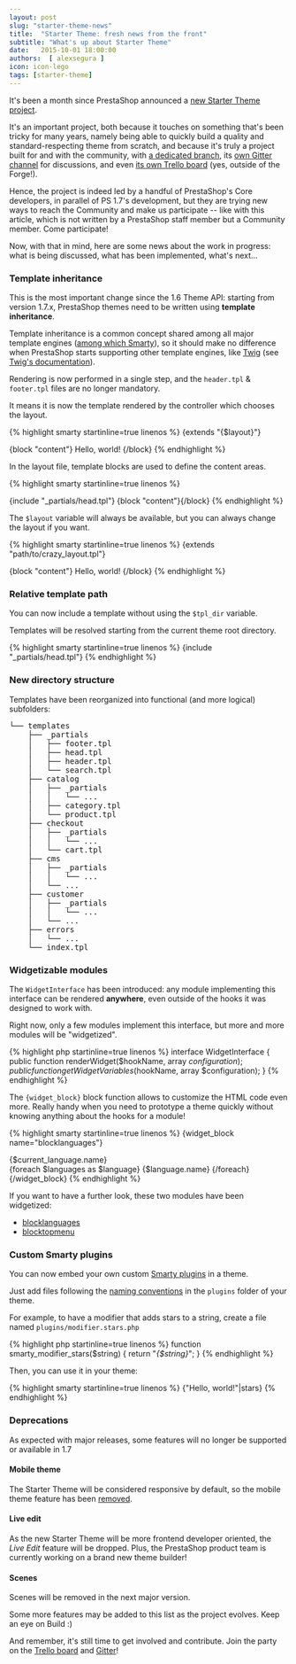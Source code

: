 ```yaml
---
layout: post
slug: "starter-theme-news"
title:  "Starter Theme: fresh news from the front"
subtitle: "What's up about Starter Theme"
date:   2015-10-01 18:00:00
authors:  [ alexsegura ]
icon: icon-lego
tags: [starter-theme]
---
```


It's been a month since PrestaShop announced a <a href="http://build.prestashop.com/news/starter-theme-kickoff/" target="_blank">new Starter Theme project</a>.

It's an important project, both because it touches on something that's been tricky for many years, namely being able to quickly build a quality and standard-respecting theme from scratch, and because it's truly a project built for and with the community, with [a dedicated branch](https://github.com/PrestaShop/PrestaShop/tree/feat/starter-theme), its [own Gitter channel](https://gitter.im/PrestaShop/StarterTheme) for discussions, and even [its own Trello board](https://trello.com/b/FPwYidfj/prestashop-startertheme) (yes, outside of the Forge!).

Hence, the project is indeed led by a handful of PrestaShop's Core developers, in parallel of PS 1.7's development, but they are trying new ways to reach the Community and make us participate -- like with this article, which is not written by a PrestaShop staff member but a Community member. Come participate!

Now, with that in mind, here are some news about the work in progress: what is being discussed, what has been implemented, what's next...


### Template inheritance

This is the most important change since the 1.6 Theme API: starting from version 1.7.x, PrestaShop themes need to be written using **template inheritance**.

Template inheritance is a common concept shared among all major template engines ([among which Smarty](http://www.smarty.net/inheritance)), so it should make no difference when PrestaShop starts supporting other template engines, like [Twig](http://twig.sensiolabs.org/) (see [Twig's documentation](http://twig.sensiolabs.org/doc/templates.html#template-inheritance)).

Rendering is now performed in a single step, and the `header.tpl` & `footer.tpl` files are no longer mandatory.

It means it is now the template rendered by the controller which chooses the layout.

{% highlight smarty startinline=true linenos %}
{extends "{$layout}"}

{block "content"}
  Hello, world!
{/block}
{% endhighlight %}

In the layout file, template blocks are used to define the content areas.

{% highlight smarty startinline=true linenos %}
<!DOCTYPE html>
<html lang="en">
  <head>
    {include "_partials/head.tpl"}
  </head>
  <body>
    {block "content"}{/block}
  </body>
</html>
{% endhighlight %}

The `$layout` variable will always be available, but you can always change the layout if you want.

{% highlight smarty startinline=true linenos %}
{extends "path/to/crazy_layout.tpl"}

{block "content"}
  Hello, world!
{/block}
{% endhighlight %}

### Relative template path

You can now include a template without using the `$tpl_dir` variable.

Templates will be resolved starting from the current theme root directory.

{% highlight smarty startinline=true linenos %}
{include "_partials/head.tpl"}
{% endhighlight %}

### New directory structure

Templates have been reorganized into functional (and more logical) subfolders:

<pre>
└── templates
    ├── _partials
    │   ├── footer.tpl
    │   ├── head.tpl
    │   ├── header.tpl
    │   └── search.tpl
    ├── catalog
    │   ├── _partials
    │   │   └── ...
    │   ├── category.tpl
    │   └── product.tpl
    ├── checkout
    │   ├── _partials
    │   │   └── ...
    │   └── cart.tpl
    ├── cms
    │   ├── _partials
    │   │   └── ...
    │   └── ...
    ├── customer
    │   ├── _partials
    │   │   └── ...
    │   └── ...
    ├── errors
    │   └── ...
    └── index.tpl
</pre>

### Widgetizable modules

The `WidgetInterface` has been introduced: any module implementing this interface can be rendered **anywhere**, even outside of the hooks it was designed to work with.

Right now, only a few modules implement this interface, but more and more modules will be "widgetized".

{% highlight php startinline=true linenos %}
interface WidgetInterface {
    public function renderWidget($hookName, array $configuration);
    public function getWidgetVariables($hookName, array $configuration);
}
{% endhighlight %}

The `{widget_block}` block function allows to customize the HTML code even more.
Really handy when you need to prototype a theme quickly without knowing anything about the hooks for a module!

{% highlight smarty startinline=true linenos %}
{widget_block name="blocklanguages"}
<div>
  <div>{$current_language.name}</div>
  {foreach $languages as $language}
    {$language.name}
  {/foreach}
</div>
{/widget_block}
{% endhighlight %}

If you want to have a further look, these two modules have been widgetized:

* [blocklanguages](https://github.com/PrestaShop/blocklanguages/tree/feat/starter-theme)
* [blocktopmenu](https://github.com/PrestaShop/blocktopmenu/tree/feat/starter-theme)

### Custom Smarty plugins

You can now embed your own custom [Smarty plugins](http://www.smarty.net/docs/en/plugins) in a theme.

Just add files following the <a href="http://www.smarty.net/docs/en/plugins.naming.conventions.tpl" target="_blank">naming conventions</a> in the `plugins` folder of your theme.

For example, to have a modifier that adds stars to a string, create a file named `plugins/modifier.stars.php`

{% highlight php startinline=true linenos %}
function smarty_modifier_stars($string)
{
  return "*{$string}*";
}
{% endhighlight %}

Then, you can use it in your theme:

{% highlight smarty startinline=true linenos %}
{"Hello, world!"|stars}
{% endhighlight %}

### Deprecations

As expected with major releases, some features will no longer be supported or available in 1.7

#### Mobile theme

The Starter Theme will be considered responsive by default, so the mobile theme feature has been <a href="https://github.com/PrestaShop/PrestaShop/pull/3931">removed</a>.

#### Live edit

As the new Starter Theme will be more frontend developer oriented, the _Live Edit_ feature will be dropped. Plus, the PrestaShop product team is currently working
on a brand new theme builder!

#### Scenes

Scenes will be removed in the next major version.


Some more features may be added to this list as the project evolves. Keep an eye on Build :)

And remember, it's still time to get involved and contribute. Join the party on the [Trello board](https://trello.com/b/FPwYidfj/prestashop-startertheme) and [Gitter](https://gitter.im/PrestaShop/StarterTheme)!
